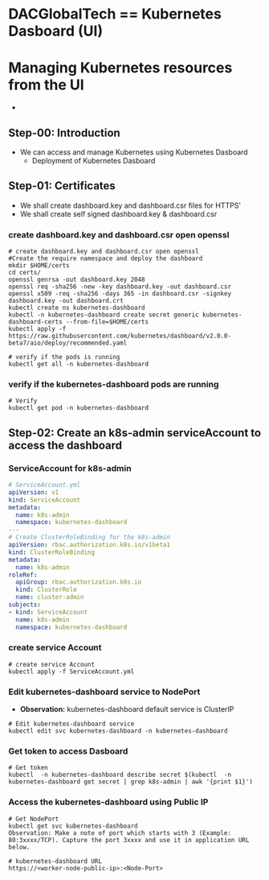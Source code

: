 
# DACGlobalTech == Kubernetes Dasboard (UI)
# Managing Kubernetes resources from the UI
- 

## Step-00: Introduction
- We can access and manage Kubernetes using Kubernetes Dasboard
  - Deployment of Kubernetes Dasboard

## Step-01: Certificates 
- We shall create dashboard.key and dashboard.csr files for HTTPS'
- We shall create self signed dashboard.key & dashboard.csr
### create dashboard.key and dashboard.csr open openssl
```
# create dashboard.key and dashboard.csr open openssl 
#Create the require namespace and deploy the dashboard
mkdir $HOME/certs
cd certs/
openssl genrsa -out dashboard.key 2048
openssl req -sha256 -new -key dashboard.key -out dashboard.csr
openssl x509 -req -sha256 -days 365 -in dashboard.csr -signkey dashboard.key -out dashboard.crt
kubectl create ns kubernetes-dashboard
kubectl -n kubernetes-dashboard create secret generic kubernetes-dashboard-certs --from-file=$HOME/certs
kubectl apply -f https://raw.githubusercontent.com/kubernetes/dashboard/v2.0.0-beta7/aio/deploy/recommended.yaml

# verify if the pods is running
kubectl get all -n kubernetes-dashboard
```
### verify if the kubernetes-dashboard pods are  running
```
# Verify  
kubectl get pod -n kubernetes-dashboard
```
## Step-02: Create an k8s-admin serviceAccount to access the dashboard
### ServiceAccount for k8s-admin
```yml
# ServiceAccount.yml
apiVersion: v1
kind: ServiceAccount
metadata:
  name: k8s-admin
  namespace: kubernetes-dashboard
---
# Create ClusterRoleBinding for the k8s-admin
apiVersion: rbac.authorization.k8s.io/v1beta1
kind: ClusterRoleBinding
metadata:
  name: k8s-admin
roleRef:
  apiGroup: rbac.authorization.k8s.io
  kind: ClusterRole
  name: cluster-admin
subjects:
- kind: ServiceAccount
  name: k8s-admin
  namespace: kubernetes-dashboard
```
### create service Account
```
# create service Account
kubectl apply -f ServiceAccount.yml 
```
### Edit kubernetes-dashboard service to NodePort
- **Observation:** kubernetes-dashboard default service is ClusterIP 
```
# Edit kubernetes-dashboard service 
kubectl edit svc kubernetes-dashboard -n kubernetes-dashboard
```
### Get token to access Dasboard 
```
# Get token
kubectl  -n kubernetes-dashboard describe secret $(kubectl  -n kubernetes-dashboard get secret | grep k8s-admin | awk '{print $1}')
```

### Access the kubernetes-dashboard using Public IP
```
# Get NodePort
kubectl get svc kubernetes-dashboard
Observation: Make a note of port which starts with 3 (Example: 80:3xxxx/TCP). Capture the port 3xxxx and use it in application URL below. 

# kubernetes-dashboard URL
https://<worker-node-public-ip>:<Node-Port>
```


